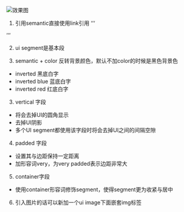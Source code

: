 ![效果图](https://ws1.sinaimg.cn/large/006tNbRwgy1fpm05zrm8wj30xl0mdtbz.jpg)

1. 引用semantic直接使用link引用
‘‘‘
<link rel="stylesheet" href="css/semantic.css">
’’’

2. ui segment是基本段

3. semantic + color 反转背景颜色，默认不加color的时候是黑色背景色
- inverted 黑底白字
- inverted blue 蓝底白字
- inverted red 红底白字

3. vertical 字段
- 将会去掉UI的圆角显示
- 去掉UI阴影
- 多个UI segment都使用该字段时将会去掉UI之间的间隔空隙

4. padded 字段
- 设置其与边距保持一定距离
- 加形容词very，为very padded表示边距非常大

5. container字段
- 使用container形容词修饰segment，使得segment更为收紧与居中

6. 引入图片的话可以新加一个ui image下面嵌套img标签
